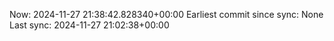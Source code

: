 Now: 2024-11-27 21:38:42.828340+00:00 Earliest commit since sync: None Last sync: 2024-11-27 21:02:38+00:00
